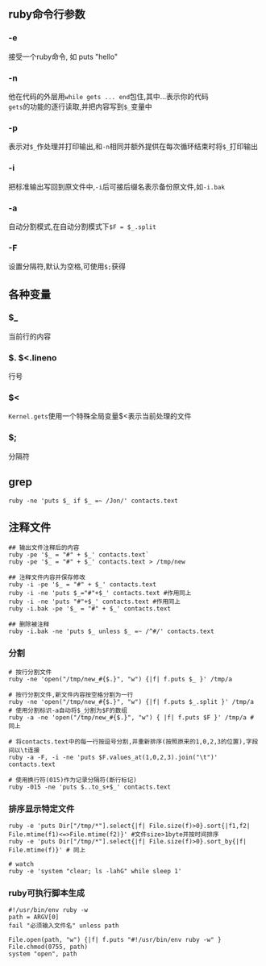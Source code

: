 ## ruby命令行参数
### -e
接受一个ruby命令, 如 puts "hello"  
### -n
他在代码的外层用`while gets ... end`包住,其中...表示你的代码  
`gets`的功能的逐行读取,并把内容写到`$_`变量中
### -p
表示对`$_`作处理并打印输出,和`-n`相同并额外提供在每次循环结束时将`$_`打印输出
### -i
把标准输出写回到原文件中,`-i`后可接后缀名表示备份原文件,如`-i.bak`
### -a
自动分割模式,在自动分割模式下`$F = $_.split`
### -F
设置分隔符,默认为空格,可使用`$;`获得

## 各种变量
### $_
当前行的内容
### $. $<.lineno
行号
### $<
`Kernel.gets`使用一个特殊全局变量$<表示当前处理的文件
### $;
分隔符

## grep
`ruby -ne 'puts $_ if $_ =~ /Jon/' contacts.text`  

## 注释文件

```
## 输出文件注释后的内容
ruby -pe '$_ = "#" + $_' contacts.text`
ruby -pe '$_ = "#" + $_' contacts.text > /tmp/new

## 注释文件内容并保存修改
ruby -i -pe '$_ = "#" + $_' contacts.text
ruby -i -ne 'puts $_="#"+$_' contacts.text #作用同上
ruby -i -ne 'puts "#"+$_' contacts.text #作用同上
ruby -i.bak -pe '$_ = "#" + $_' contacts.text

## 删除被注释
ruby -i.bak -ne 'puts $_ unless $_ =~ /^#/' contacts.text
```


### 分割
```
# 按行分割文件
ruby -ne 'open("/tmp/new_#{$.}", "w") {|f| f.puts $_ }' /tmp/a

# 按行分割文件,新文件内容按空格分割为一行
ruby -ne 'open("/tmp/new_#{$.}", "w") {|f| f.puts $_.split }' /tmp/a
# 使用分割标识-a自动将$_分割为$F的数组
ruby -a -ne 'open("/tmp/new_#{$.}", "w") { |f| f.puts $F }' /tmp/a # 同上

# 将contacts.text中的每一行按逗号分割,并重新排序(按照原来的1,0,2,3的位置),字段间以\t连接
ruby -a -F, -i -ne 'puts $F.values_at(1,0,2,3).join("\t")' contacts.text

# 使用换行符(015)作为记录分隔符(断行标记)
ruby -015 -ne 'puts $..to_s+$_' contacts.text

```
### 排序显示特定文件
```
ruby -e 'puts Dir["/tmp/*"].select{|f| File.size(f)>0}.sort{|f1,f2| File.mtime(f1)<=>File.mtime(f2)}' #文件size>1byte并按时间排序
ruby -e 'puts Dir["/tmp/*"].select{|f| File.size(f)>0}.sort_by{|f| File.mtime(f)}' # 同上

# watch
ruby -e 'system "clear; ls -lahG" while sleep 1'
```

### ruby可执行脚本生成
```
#!/usr/bin/env ruby -w
path = ARGV[0]
fail "必须输入文件名" unless path

File.open(path, "w") {|f| f.puts "#!/usr/bin/env ruby -w" }
File.chmod(0755, path)
system "open", path
```

